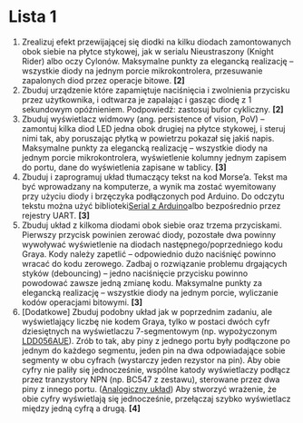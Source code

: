# Lista 1


1.  Zrealizuj efekt przewijającej się diodki na kilku diodach zamontowanych obok siebie na płytce stykowej, jak w serialu Nieustraszony (Knight Rider) albo oczy Cylonów. Maksymalne punkty za elegancką realizację – wszystkie diody na jednym porcie mikrokontrolera, przesuwanie zapalonych diod przez operacje bitowe. **[2]**
2.  Zbuduj urządzenie które zapamiętuje naciśnięcia i zwolnienia przycisku przez użytkownika, i odtwarza je zapalając i gasząc diodę z 1 sekundowym opóźnieniem. Podpowiedź: zastosuj bufor cykliczny. **[2]**
3.  Zbuduj wyświetlacz widmowy (ang. persistence of vision, PoV) – zamontuj kilka diod LED jedna obok drugiej na płytce stykowej, i steruj nimi tak, aby poruszając płytką w powietrzu pokazał się jakiś napis. Maksymalne punkty za elegancką realizację – wszystkie diody na jednym porcie mikrokontrolera, wyświetlenie kolumny jednym zapisem do portu, dane do wyświetlenia zapisane w tablicy. **[3]**
4.  Zbuduj i zaprogramuj układ tłumaczący tekst na kod Morse’a. Tekst ma być wprowadzany na komputerze, a wynik ma zostać wyemitowany przy użyciu diody i brzęczyka podłączonych pod Arduino. Do odczytu tekstu można użyć biblioteki[Serial z Arduino](https://www.arduino.cc/en/Reference/Serial)albo bezpośrednio przez rejestry UART. **[3]**
5.  Zbuduj układ z kilkoma diodami obok siebie oraz trzema przyciskami. Pierwszy przycisk powinien zerować diody, pozostałe dwa powinny wywoływać wyświetlenie na diodach następnego/poprzedniego kodu Graya. Kody należy zapetlić – odpowiednio dużo naciśnięć powinno wracać do kodu zerowego. Zadbaj o rozwiązanie problemu drgających styków (debouncing) – jedno naciśnięcie przycisku powinno powodować zawsze jedną zmianę kodu. Maksymalne punkty za elegancką realizację – wszystkie diody na jednym porcie, wyliczanie kodów operacjami bitowymi. **[3]**
6.  [Dodatkowe] Zbuduj podobny układ jak w poprzednim zadaniu, ale wyświetlający liczbę nie kodem Graya, tylko w postaci dwóch cyfr dziesiętnych na wyświetlaczu 7-segmentowym (np. wypożyczonym [LDD056AUE](http://www.wenrun.com/uploads/soft/150129/11-150129140140.pdf)). Zrób to tak, aby piny z jednego portu były podłączone po jednym do każdego segmentu, jeden pin na dwa odpowiadające sobie segmenty w obu cyfrach (wystarczy jeden rezystor na pin). Aby obie cyfry nie paliły się jednocześnie, wspólne katody wyświetlaczy podłącz przez tranzystory NPN (np. BC547 z zestawu), sterowane przez dwa piny z innego portu. ([Analogiczny układ](https://i.stack.imgur.com/KeSUJ.gif)) Aby stworzyć wrażenie, że obie cyfry wyświetlają się jednocześnie, przełączaj szybko wyświetlacz między jedną cyfrą a drugą. **[4]**

